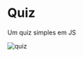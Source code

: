 # Quiz
Um quiz simples em JS

![quiz](https://github.com/Wyll-Lima/Quiz/assets/117995958/0a594c73-1d38-46c1-bade-6b31cb403971)
